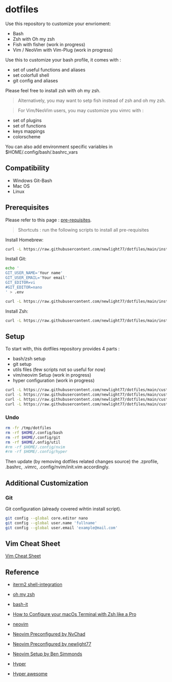 # dotfiles

Use this repository to customize your envrioment:

- Bash
- Zsh with Oh my zsh
- Fish with fisher (work in progress)
- Vim / NeoVim with Vim-Plug (work in progress)

Use this to customize your bash profile, it comes with :

- set of useful functions and aliases
- set colorfull shell
- git config and aliases

Please feel free to install zsh with oh my zsh.

> Alternatively, you may want to setp fish instead of zsh and oh my zsh.

> For Vim/NeoVim users, you may customize you vimrc with :

- set of plugins
- set of functions
- keys mappings
- colorscheme

You can also add environment specific variables in $HOME/.config/bash/.bashrc_vars

## Compatibility

- Windows Git-Bash
- Mac OS
- Linux

## Prerequisites

Please refer to this page : [pre-requisites](/pre-requisites.md).

> Shortcuts : run the following scripts to install all pre-requisites

Install Homebrew:
```bash
curl -L https://raw.githubusercontent.com/newlight77/dotfiles/main/install-homebrew.sh | bash
```

Install Git:

```bash
echo '
GIT_USER_NAME='Your name'
GIT_USER_EMAIL='Your email'
GIT_EDITOR=vi
#GIT_EDITOR=nano
' > .env

curl -L https://raw.githubusercontent.com/newlight77/dotfiles/main/install-git.sh | bash
```

Install Zsh:

```bash
curl -L https://raw.githubusercontent.com/newlight77/dotfiles/main/install-zsh.sh | bash
```

## Setup

To start with, this dotfiles repository provides 4 parts :

- bash/zsh setup
- git setup
- utils files (few scripts not so useful for now)
- vim/neovim Setup (work in progress)
- hyper configuration (work in progress)

```bash
curl -L https://raw.githubusercontent.com/newlight77/dotfiles/main/customize-bash.sh | bash
curl -L https://raw.githubusercontent.com/newlight77/dotfiles/main/customize-git.sh | bash
curl -L https://raw.githubusercontent.com/newlight77/dotfiles/main/customize-util.sh | bash
curl -L https://raw.githubusercontent.com/newlight77/dotfiles/main/customize-zsh.sh | bash
```

### Undo

```bash
rm -fr /tmp/dotfiles
rm -rf $HOME/.config/bash
rm -rf $HOME/.config/git
rm -rf $HOME/.onfig/util
#rm -rf $HOME/.config/nvim
#rm -rf $HOME/.config/hyper
```

Then update (by removing dotfiles related changes source) the .zprofile, .bashrc, .vimrc, .config/nvim/init.vim accordingly.

## Additional Customization

### Git

Git configuration (already covered wihtin install script).

```bash
git config --global core.editor nano
git config --global user.name 'fullname'
git config --global user.email 'example@mail.com'
```

## Vim Cheat Sheet

[Vim Cheat Sheet](https://vim.rtorr.com/)

## Reference

- [iterm2 shell-integration](https://iterm2.com/documentation-shell-integration.html)
- [oh my zsh](https://ohmyz.sh/)
- [bash-it](https://github.com/Bash-it/bash-it)
- [How to Configure your macOs Terminal with Zsh like a Pro](https://www.freecodecamp.org/news/how-to-configure-your-macos-terminal-with-zsh-like-a-pro-c0ab3f3c1156/)

- [neovim](https://neovim.io/)
- [Neovim Preconfigured by NvChad](https://github.com/newlight77/NvChad)
- [Neovim Preconfigured by newlight77](https://github.com/newlight77/neovim-preconfigured)
- [Neovim Setup by Ben Simmonds](https://www.bencode.net/posts/vim/)

- [Hyper](https://hyper.is/#installation)
- [Hyper awesome](https://github.com/bnb/awesome-hyper)
